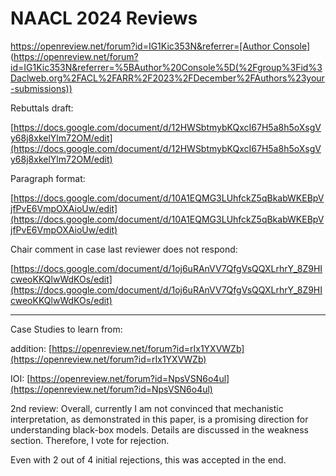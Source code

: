 # NAACL 2024 Reviews

[https://openreview.net/forum?id=IG1Kic353N&referrer=[Author Console](%2Fgroup%3Fid%3Daclweb.org%2FACL%2FARR%2F2023%2FDecember%2FAuthors%23your-submissions)](https://openreview.net/forum?id=IG1Kic353N&referrer=%5BAuthor%20Console%5D(%2Fgroup%3Fid%3Daclweb.org%2FACL%2FARR%2F2023%2FDecember%2FAuthors%23your-submissions))

Rebuttals draft:

[https://docs.google.com/document/d/12HWSbtmybKQxcI67H5a8h5oXsgVy68j8xkelYlm72OM/edit](https://docs.google.com/document/d/12HWSbtmybKQxcI67H5a8h5oXsgVy68j8xkelYlm72OM/edit)

Paragraph format:

[https://docs.google.com/document/d/10A1EQMG3LUhfckZ5qBkabWKEBpVjfPvE6VmpOXAioUw/edit](https://docs.google.com/document/d/10A1EQMG3LUhfckZ5qBkabWKEBpVjfPvE6VmpOXAioUw/edit)

Chair comment in case last reviewer does not respond:

[https://docs.google.com/document/d/1oj6uRAnVV7QfgVsQQXLrhrY_8Z9HIcweoKKQlwWdKOs/edit](https://docs.google.com/document/d/1oj6uRAnVV7QfgVsQQXLrhrY_8Z9HIcweoKKQlwWdKOs/edit)

---

Case Studies to learn from:

addition: [https://openreview.net/forum?id=rIx1YXVWZb](https://openreview.net/forum?id=rIx1YXVWZb)

IOI: [https://openreview.net/forum?id=NpsVSN6o4ul](https://openreview.net/forum?id=NpsVSN6o4ul)

2nd review: Overall, currently I am not convinced that mechanistic interpretation, as demonstrated in this paper, is a promising direction for understanding black-box models. Details are discussed in the weakness section. Therefore, I vote for rejection.

Even with 2 out of 4 initial rejections, this was accepted in the end.